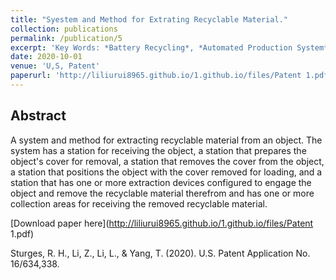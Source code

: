 ```yaml
---
title: "Syestem and Method for Extrating Recyclable Material."
collection: publications
permalink: /publication/5
excerpt: 'Key Words: *Battery Recycling*, *Automated Production System*'
date: 2020-10-01
venue: 'U,S, Patent'
paperurl: 'http://liliurui8965.github.io/1.github.io/files/Patent 1.pdf'
---
```

Abstract
------
A system and method for extracting recyclable material from an object. The system has a station for receiving the object, a station that prepares the object's cover for removal, a station that removes the cover from the object, a station that positions the object with the cover removed for loading, and a station that has one or more extraction devices configured to engage the object and remove the recyclable material therefrom and has one or more collection areas for receiving the removed recyclable material.


[Download paper here](http://liliurui8965.github.io/1.github.io/files/Patent 1.pdf)

Sturges, R. H., Li, Z., Li, L., & Yang, T. (2020). U.S. Patent Application No. 16/634,338.
